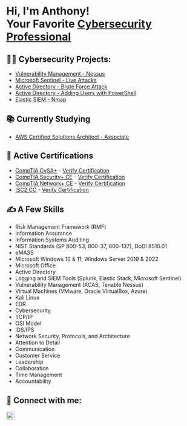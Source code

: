 <h1>Hi, I'm Anthony! <br/>Your Favorite</a> <a href="https://www.linkedin.com/in/mrbastone/"> Cybersecurity Professional</a></h1>

<h2>👨‍💻 Cybersecurity Projects:</h2>

  - [Vulnerability Management - Nessus](https://github.com/anthonybastone1/Vulnerability-Management)
  - [Microsoft Sentinel - Live Attacks](https://github.com/anthonybastone1/MicrosoftSentinel)
  - [Active Directory - Brute Force Attack](https://github.com/anthonybastone1/ActiveDirectory-Advanced)
  - [Active Directory - Adding Users with PowerShell](https://github.com/anthonybastone1/ActiveDirectory-PowerShell)
  - [Elastic SIEM - Nmap](https://github.com/anthonybastone1/elasticsiem)

<h2>📚 Currently Studying</h2>

- [AWS Certified Solutions Architect - Associate](https://github.com/anthonybastone1/AWS-SAA)

<h2>📄 Active Certifications</h2>

- [CompTIA CySA+](https://github.com/user-attachments/assets/38036520-dd44-427f-8252-7b34f3223cfb) - [Verify Certification](https://www.credly.com/badges/bca3c105-4974-4bf5-91d6-284c897793cd/linked_in_profile)
- [CompTIA Security+ CE](https://github.com/anthonybastone1/anthonybastone1/assets/172090820/f860eda5-fcba-487b-98da-f0658a8670de) - [Verify Certification](https://www.credly.com/badges/5f4d71bf-1cd8-491e-b03a-62907d4326e4/public_url)
- [CompTIA Network+ CE](https://github.com/anthonybastone1/anthonybastone1/assets/172090820/0d6d5ef3-8ae0-49b5-9a99-b37cfdd480ff) - [Verify Certification](https://www.credly.com/badges/275213f6-ce5b-4fc5-b9ce-520591c11e90/public_url)
- [ISC2 CC](https://github.com/user-attachments/assets/baabc5d5-61a8-4406-b773-ba2a52f22e6f) - [Verify Certification](https://www.credly.com/badges/2385fd01-c564-4ca7-9b77-ed889880a07c/public_url)

<h2>✍️ A Few Skills</h2>

  - Risk Management Framework (RMF)
  - Information Assurance
  - Information Systems Auditing
  - NIST Standards (SP 800-53, 800-37, 800-137), DoDI 8510.01
  - eMASS
  - Microsoft Windows 10 & 11; Windows Server 2019 & 2022
  - Microsoft Office
  - Active Directory
  - Logging and SIEM Tools (Splunk, Elastic Stack, Microsoft Sentinel)
  - Vulnerability Management (ACAS, Tenable Nessus)
  - Virtual Machines (VMware, Oracle VirtualBox, Azure)
  - Kali Linux
  - EDR
  - Cybersecurity
  - TCP/IP
  - OSI Model
  - IDS/IPS
  - Network Security, Protocols, and Architecture
  - Attention to Detail
  - Communication
  - Customer Service
  - Leadership
  - Collaboration
  - Time Management
  - Accountability

<h2> 🤳 Connect with me:</h2>

[<img align="left" alt="AnthonyBastone | LinkedIn" width="22px" src="https://cdn.jsdelivr.net/npm/simple-icons@v3/icons/linkedin.svg" />][linkedin]

[linkedin]: https://linkedin.com/in/mrbastone

<!--
**anthonybastone1/anthonybastone1** is a ✨ _special_ ✨ repository because its `README.md` (this file) appears on your GitHub profile.

Here are some ideas to get you started:

- 🔭 I’m currently working on ...
- 🌱 I’m currently learning ...
- 👯 I’m looking to collaborate on ...
- 🤔 I’m looking for help with ...
- 💬 Ask me about ...
- 📫 How to reach me: ...
- 😄 Pronouns: ...
- ⚡ Fun fact: ...
-->
